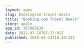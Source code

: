 ```yaml
---
layout: apps
slug: bookingcom-travel-deals
title: "Booking.com Travel Deals"
store: apple
app_id: 367003839
date: 2022-07-18T07:17:01Z
published: 2010-04-14T18:30:24Z
---
```

